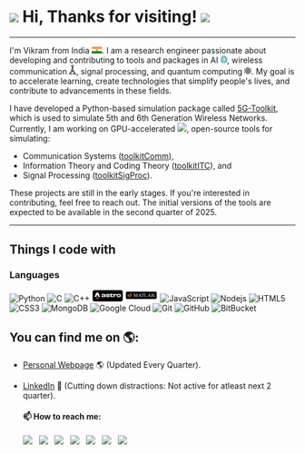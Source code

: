 
<h1><img src="https://emojis.slackmojis.com/emojis/images/1531849430/4246/blob-sunglasses.gif?1531849430" width="30"/> Hi, Thanks for visiting!  <img src="https://github.com/TheDudeThatCode/TheDudeThatCode/blob/master/Assets/Hi.gif" width="35" /> </h1>

---

I'm Vikram from India <img src="https://raw.githubusercontent.com/vikramsinghanttal/IIT-Kanpur/refs/heads/master/indianflag.svg" width="18">. I am a research engineer passionate about developing and contributing to tools and packages in AI <img src="https://github.com/vikramsinghanttal/icons/blob/main/AI.png" width="12">, wireless communication <img src="https://github.com/vikramsinghanttal/icons/blob/main/gNB2.png" width="12">, signal processing, and quantum computing <img src="https://github.com/vikramsinghanttal/icons/blob/main/QC.png" width="12">. My goal is to accelerate learning, create technologies that simplify people's lives, and contribute to advancements in these fields.

I have developed a Python-based simulation package called [5G-Toolkit](https://gigayasawireless.github.io/toolkit5G/), which is used to simulate 5th and 6th Generation Wireless Networks. Currently, I am working on GPU-accelerated <img src="https://as1.ftcdn.net/v2/jpg/06/18/28/66/1000_F_618286673_EsXfu5DoxhviqQOf5XajS8lKYksyomJQ.jpg" width="20">, open-source tools for simulating:

- Communication Systems ([toolkitComm](https://github.com/vikramsinghanttal/Communication-System-Toolkit)),
- Information Theory and Coding Theory ([toolkitITC](https://github.com/vikramsinghanttal/Information-and-Coding-Theory-Toolkit)), and
- Signal Processing ([toolkitSigProc](https://github.com/vikramsinghanttal/Signal-Processing-Toolkit)).

These projects are still in the early stages. If you're interested in contributing, feel free to reach out. The initial versions of the tools are expected to be available in the second quarter of 2025.

---

## Things I code with

### Languages

![Python](https://img.shields.io/badge/-Python-000?&logo=Python)
![C](https://img.shields.io/badge/-C-000?&logo=C)
![C++](https://img.shields.io/badge/-C++-000?&logo=c%2b%2b&logoColor=00599C)
<img src="https://raw.githubusercontent.com/vikramsinghanttal/icons/refs/heads/main/astro-logo-light-gradient2.svg" width="56">
<img src="https://raw.githubusercontent.com/vikramsinghanttal/icons/refs/heads/main/MATLAB.svg" width="56">
![JavaScript](https://img.shields.io/badge/-JavaScript-000?&logo=JavaScript)
![Nodejs](https://img.shields.io/badge/-Nodejs-black?style=flat-square&logo=Node.js)
![HTML5](https://img.shields.io/badge/-HTML5-E34F26?style=flat-square&logo=html5&logoColor=white)
![CSS3](https://img.shields.io/badge/-CSS3-1572B6?style=flat-square&logo=css3)
![MongoDB](https://img.shields.io/badge/-MongoDB-black?style=flat-square&logo=mongodb)
![Google Cloud](https://img.shields.io/badge/Google%20Cloud-black?style=flat-square&logo=google-cloud)
![Git](https://img.shields.io/badge/-Git-black?style=flat-square&logo=git)
![GitHub](https://img.shields.io/badge/-GitHub-181717?style=flat-square&logo=github)
![BitBucket](https://img.shields.io/badge/-BitBucket-darkblue?style=flat-square&logo=bitbucket)

## You can find me on 🌎:

- <a href="https://vikramsinghanttal.github.io/IIT-Kanpur/"> Personal Webpage</a> 🌎 (Updated Every Quarter).
- <a href="https://www.linkedin.com/in/vikramgiga/"> LinkedIn</a> 💼 (Cutting down distractions: Not active for atleast next 2 quarter).

  #### 📫 How to reach me:
  
  [<img src="https://upload.wikimedia.org/wikipedia/commons/8/83/Steam_icon_logo.svg" width="3.5%"/>](https://steamcommunity.com/id/mongocds/)  &nbsp; [<img src="https://github.com/sciencepal/sciencepal/blob/master/assets/discord-round.svg" width="3.5%"/>](https://discord.gg/MnUUbHe)  &nbsp; [<img src="https://img.icons8.com/color/48/000000/twitter.png" width="3.5%"/>](https://twitter.com/sciencepal)  &nbsp; [<img src="https://img.icons8.com/color/48/000000/linkedin.png" width="3.5%"/>](https://www.linkedin.com/in/adityapal1/)  &nbsp; [<img src="https://img.icons8.com/fluent/48/000000/facebook-new.png" width="3.5%"/>](https://www.facebook.com/aditya.pal23/)  &nbsp; [<img src="https://img.icons8.com/fluent/48/000000/instagram-new.png" width="3.5%"/>](https://www.instagram.com/aditya.pal23/)  &nbsp; <a href="mailto:aditya.pal.science@gmail.com"> <img src="https://img.icons8.com/fluent/48/000000/gmail.png" width="3.5%"/>
  
